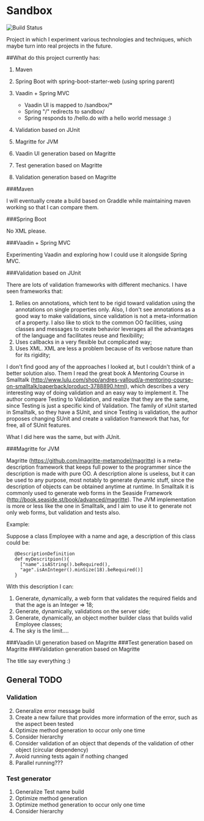 Sandbox
=======

![Build Status](https://travis-ci.org/vitormcruz/sandbox.svg?branch=master)

Project in which I experiment various technologies and techniques, which maybe turn into real projects in the future.

##What do this project currently has:

1. Maven
2. Spring Boot with spring-boot-starter-web (using spring parent)
3. Vaadin + Spring MVC
    * Vaadin UI is mapped to /sandbox/*
    * Spring "/" redirects to sandbox/
    * Spring responds to /hello.do with a hello world message :)

4. Validation based on JUnit
5. Magritte for JVM
6. Vaadin UI generation based on Magritte
7. Test generation based on Magritte
8. Validation generation based on Magritte

###Maven

I will eventually create a build based on Graddle while maintaining maven working so that I can compare them.

###Spring Boot 

No XML please.

###Vaadin + Spring MVC

Experimenting Vaadin and exploring how I could use it alongside Spring MVC. 

###Validation based on JUnit

There are lots of validation frameworks with different mechanics. I have seen frameworks that:

1. Relies on annotations, which tent to be rigid toward validation using the annotations on single properties only. Also, I don't see annotations as a good way to make validations, since validation is not a meta-information of a property. I also like to stick to the common OO facilities, using classes and messages to create behavior leverages all the advantages of the language and facilitates reuse and flexibility;
2. Uses callbacks in a very flexible but complicated way; 
3. Uses XML. XML are less a problem because of its verbose nature than for its rigidity;

I don't find good any of the approaches I looked at, but I couldn't think of a better solution also. Them I read the great book A Mentoring Course in Smalltalk (http://www.lulu.com/shop/andres-valloud/a-mentoring-course-on-smalltalk/paperback/product-3788890.html), which describes a very interesting way of doing validation and an easy way to implement it. The author compare Testing to Validation, and realize that they are the same, since Testing is just a specific kind of Validation. The family of xUnit started in Smalltalk, so they have a SUnit, and since Testing is validation, the author proposes changing SUnit and create a validation framework that has, for free, all of SUnit features.

What I did here was the same, but with JUnit.

###Magritte for JVM

Magritte (https://github.com/magritte-metamodel/magritte) is a meta-description framework that keeps full power to the programmer since the description is made with pure OO. A description alone is useless, but it can be used to any purpose, most notably to generate dynamic stuff, since the description of objects can be obtained anytime at runtime. In Smalltalk it is commonly used to generate web forms in the Seaside Framework (http://book.seaside.st/book/advanced/magritte). The JVM implementation is more or less like the one in Smalltalk, and I aim to use it to generate not only web forms, but validation and tests also.

Example:

Suppose a class Employee with a name and age, a description of this class could be:

```
   @DescriptionDefinition
   def myDescritpion(){
     ["name".isAString().beRequired(),
     "age".isAnInteger().minSize(18).beRequired()]
   }
```

With this description I can:

1. Generate, dynamically, a web form that validates the required fields and that the age is an Integer => 18;
2. Generate, dynamically, validations on the server side;
3. Generate, dynamically, an object mother builder class that builds valid Employee classes;
4. The sky is the limit....

###Vaadin UI generation based on Magritte
###Test generation based on Magritte
###Validation generation based on Magritte

The title say everything :)

## General TODO

### Validation
2. Generalize error message build
3. Create a new failure that provides more information of the error, such as the aspect been tested
4. Optimize method generation to occur only one time
5. Consider hierarchy
6. Consider validation of an object that depends of the validation of other object (circular dependency)
7. Avoid running tests again if nothing changed
8. Parallel running???

### Test generator
1. Generalize Test name build
2. Optimize method generation
3. Optimize method generation to occur only one time
4. Consider hierarchy
